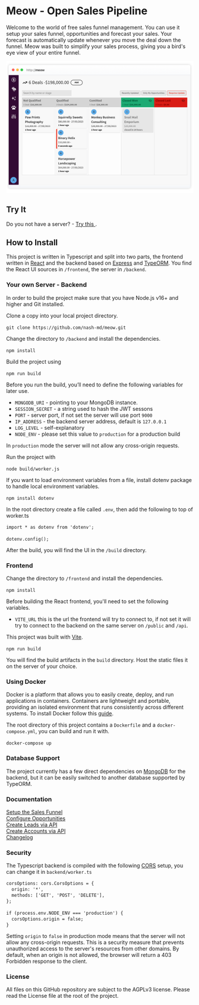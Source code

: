 # Meow - Open Sales Pipeline

Welcome to the world of free sales funnel management. You can use it setup your sales funnel, opportunities and forecast your sales. Your forecast is automatically update whenever you move the deal down the funnel. Meow was built to simplify your sales process, giving you a bird's eye view of your entire funnel.

<img src="dashboard.png" alt="Meow Dashboard" width="800">

## Try It

Do you not have a server? - [Try this ](https://hello.sales-funnel.app/).

## How to Install

This project is written in Typescript and split into two parts, the frontend written in [React](https://reactjs.org/) and the backend based on [Express](https://expressjs.com/) and [TypeORM](https://typeorm.io/). You find the React UI sources in `/frontend`, the server in `/backend`.

### Your own Server - Backend

In order to build the project make sure that you have Node.js v16+ and higher and Git installed.

Clone a copy into your local project directory.

`git clone https://github.com/nash-md/meow.git`

Change the directory to `/backend` and install the dependencies.

`npm install`

Build the project using

`npm run build`

Before you run the build, you’ll need to define the following variables for later use.

- `MONGODB_URI` - pointing to your MongoDB instance.
- `SESSION_SECRET` - a string used to hash the JWT sessons
- `PORT` - server port, if not set the server will use port `9000`
- `IP_ADDRESS` - the backend server address, default is `127.0.0.1`
- `LOG_LEVEL` - self-explanatory
- `NODE_ENV` - please set this value to `production` for a production build

In `production` mode the server will not allow any cross-origin requests.

Run the project with

`node build/worker.js`

If you want to load environment variables from a file, install dotenv package to handle local environment variables.

`npm install dotenv`

In the root directory create a file called `.env`, then add the following to top of worker.ts

```
import * as dotenv from 'dotenv';

dotenv.config();
```

After the build, you will find the UI in the `/build` directory.

### Frontend

Change the directory to `/frontend` and install the dependencies.

`npm install`

Before building the React frontend, you'll need to set the following variables.

- `VITE_URL` this is the url the frontend will try to connect to, if not set it will try to connect to the backend on the same server on `/public` and `/api`.

This project was built with [Vite](https://vitejs.dev/guide/).

`npm run build`

You will find the build artifacts in the `build` directory. Host the static files it on the server of your choice.

### Using Docker

Docker is a platform that allows you to easily create, deploy, and run applications in containers. Containers are lightweight and portable, providing an isolated environment that runs consistently across different systems. To install Docker follow this [guide](https://docs.docker.com/get-docker/).

The root directory of this project contains a `Dockerfile` and a `docker-compose.yml`, you can build and run it with.

`docker-compose up`

### Database Support

The project currently has a few direct dependencies on [MongoDB](https://www.mongodb.com/) for the backend, but it can be easily switched to another database supported by TypeORM.

### Documentation

[Setup the Sales Funnel](docs/sales-funnel.md) <br>
[Configure Opportunities](docs/opportunity-setup.md) <br>
[Create Leads via API](docs/create-leads.md) <br>
[Create Accounts via API](docs/create-accounts-via-api.md) <br>
[Changelog](CHANGELOG.md)

### Security

The Typescript backend is compiled with the following [CORS](https://github.com/expressjs/cors) setup, you can change it in `backend/worker.ts`

```
corsOptions: cors.CorsOptions = {
  origin: '*',
  methods: ['GET', 'POST', 'DELETE'],
};

if (process.env.NODE_ENV === 'production') {
  corsOptions.origin = false;
}
```

Setting `origin` to `false` in production mode means that the server will not allow any cross-origin requests. This is a security measure that prevents unauthorized access to the server's resources from other domains. By default, when an origin is not allowed, the browser will return a 403 Forbidden response to the client.

### License

All files on this GitHub repository are subject to the AGPLv3 license. Please read the License file at the root of the project.
